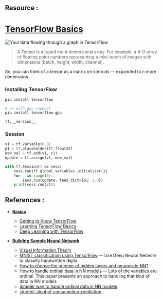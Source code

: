 ## Resource : 

# [TensorFlow Basics](https://medium.com/@curiousily/tensorflow-for-hackers-part-i-basics-2c46bc99c930)

![Your data flowing through a graph in TensorFlow](https://miro.medium.com/max/252/1*SmfhKWHXHVEMg8KqNaj-uw.gif)

> A Tensor is a typed multi-dimensional array. For example, a 4-D array of floating point numbers representing a mini-batch of images with dimensions [batch, height, width, channel].

So, you can think of a tensor as a matrix on steroids — expanded to n more dimensions.


### Installing TensorFlow

```python
pip install tensorflow

# or with gpu support
pip install tensorflow-gpu

tf.__version__
```

### Session

```python
v1 = tf.Variable(0.0)
p1 = tf.placeholder(tf.float32)
new_val = tf.add(v1, c1)
update = tf.assign(v1, new_val)

with tf.Session() as sess:
    sess.run(tf.global_variables_initializer())
    for _ in range(5):
        sess.run(update, feed_dict={p1: 1.0})
    print(sess.run(v1))
```





## References :

- **[Basics](https://medium.com/@curiousily/tensorflow-for-hackers-part-i-basics-2c46bc99c930)**
    - [Getting to Know TensorFlow](https://hackernoon.com/machine-learning-with-tensorflow-8873fdee2b68#.ehj5202b0)
    - [Learning TensorFlow Basics](http://learningtensorflow.com/lesson2/)
    - [Deep Learning with TensorFlow](https://bigdatauniversity.com/courses/deep-learning-tensorflow/)

- **[Building Sample Neural Network](https://medium.com/@curiousily/tensorflow-for-hackers-part-ii-building-simple-neural-network-2d6779d2f91b)**
    - [Visual Information Theory](https://colah.github.io/posts/2015-09-Visual-Information/)
    - [MNIST classification using TensorFlow](https://github.com/aymericdamien/TensorFlow-Examples/blob/master/notebooks/3_NeuralNetworks/multilayer_perceptron.ipynb) — Use Deep Neural Network to classify handwritten digits
    - [How to choose the number of hidden layers and neurons in NN?](https://stats.stackexchange.com/questions/181/how-to-choose-the-number-of-hidden-layers-and-nodes-in-a-feedforward-neural-netw/1097#1097)
    - [How to handle ordinal data in NN models](https://arxiv.org/abs/0704.1028) — Lots of the variables are ordinal. This paper presents an approach to handling that kind of data in NN models
    - [Simpler way to handle ordinal data in NN models](https://stackoverflow.com/questions/38375401/neural-network-ordinal-classification-for-age)
    - [student-alcohol-consumption-prediction](https://github.com/amanchoudhary/student-alcohol-consumption-prediction)